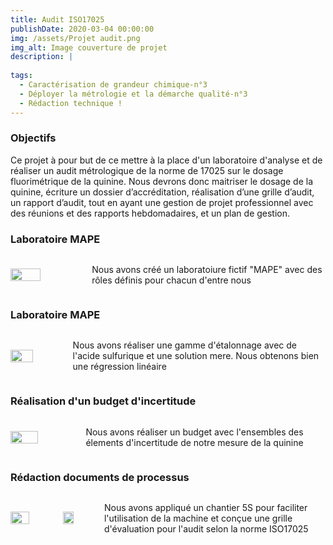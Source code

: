 ```yaml
---
title: Audit ISO17025
publishDate: 2020-03-04 00:00:00
img: /assets/Projet audit.png
img_alt: Image couverture de projet
description: |
  
tags: 
  - Caractérisation de grandeur chimique-n°3
  - Déployer la métrologie et la démarche qualité-n°3
  - Rédaction technique !
---
```


### Objectifs
Ce projet à pour but de ce mettre à la place d'un laboratoire d'analyse et de réaliser un audit métrologique de la norme de 17025 sur le dosage fluorimétrique de la quinine. Nous devrons donc maitriser le dosage de la quinine, écriture un dossier d’accréditation, réalisation d’une grille d’audit, un rapport d’audit, tout en ayant une gestion de projet professionnel avec des réunions et des rapports hebdomadaires, et un plan de gestion.  

### Laboratoire MAPE
<div style="display:flex; align-items:center;">
    <img src="/assets/logometro.png"  width="40%" style="margin-right:10px;"style="margin-left:10px;">
<p>Nous avons créé un laboratoiure fictif "MAPE" avec des rôles définis pour chacun d'entre nous</p>
</div>

### Laboratoire MAPE
<div style="display:flex; align-items:center;">
    <img src="/assets/regressionm.png"  width="40%" style="margin-right:10px;"style="margin-left:10px;">
<p> Nous avons réaliser une gamme d'étalonnage avec de l'acide sulfurique et une solution mere. Nous obtenons bien une régression linéaire</p>
</div>

### Réalisation d'un budget d'incertitude
<div style="display:flex; align-items:center;">
    <img src="/assets/budget.png"  width="40%" style="margin-right:10px;"style="margin-left:10px;">
<p> Nous avons réaliser un budget avec l'ensembles des élements d'incertitude de notre mesure de la quinine</p>
</div>

### Rédaction documents de processus
<div style="display:flex; align-items:center;">
    <img src="/assets/5S.png"  width="40%" style="margin-right:10px;"style="margin-left:10px;">
    <img src="/assets/grilleaudit.png"  width="30%" style="margin-right:10px;"style="margin-left:10px;">
<p> Nous avons appliqué un chantier 5S pour faciliter l'utilisation de la machine et conçue une grille d'évaluation pour l'audit selon la norme ISO17025</p>
</div>